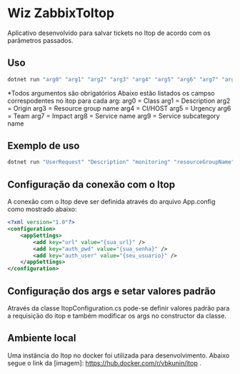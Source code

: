 # Wiz ZabbixToItop

Aplicativo desenvolvido para salvar tickets no Itop de acordo com os parâmetros passados.

## Uso

```bash
dotnet run "arg0" "arg1" "arg2" "arg3" "arg4" "arg5" "arg6" "arg7" "arg8" "arg9"
```

*Todos argumentos são obrigatórios
Abaixo estão listados os campso correspodentes no itop para cada arg:
arg0 = Class
arg1 = Description
arg2 = Origin
arg3 = Resource group name
arg4 = CI/HOST
arg5 = Urgency
arg6 = Team
arg7 = Impact
arg8 = Service name
arg9 = Service subcategory name

## Exemplo de uso

```bash
dotnet run "UserRequest" "Description" "monitoring" "resourceGroupName" "Cluster1" "4" "Helpdesk" "2" "Software" "Microsoft Office Support"
```

## Configuração da conexão com o Itop
A conexão com o Itop deve ser definida através do arquivo App.config como mostrado abaixo:
```xml
<?xml version="1.0"?>
<configuration>
	<appSettings>
		<add key="url" value="{sua_url}" />
		<add key="auth_pwd" value="{sua_senha}" />
		<add key="auth_user" value="{seu_usuario}" />
	</appSettings>
</configuration>
```

## Configuração dos args e setar valores padrão
Através da classe ItopConfiguration.cs pode-se definir valores padrão para a requisição do itop e também modificar os args no constructor da classe.

## Ambiente local
Uma instância do Itop no docker foi utilizada para desenvolvimento. Abaixo segue o link da
[imagem]: https://hub.docker.com/r/vbkunin/itop .
